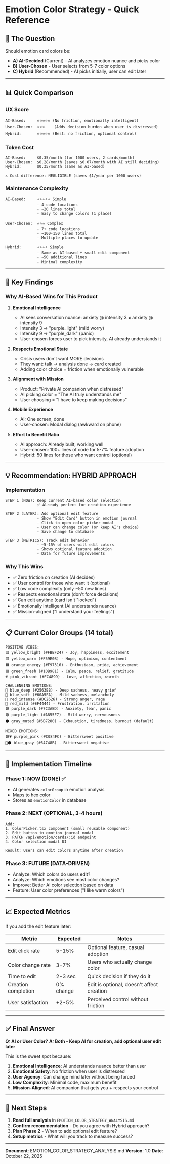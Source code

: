 # Emotion Color Strategy - Quick Reference

## 🎨 The Question
Should emotion card colors be:
- **A) AI-Decided** (Current) - AI analyzes emotion nuance and picks color
- **B) User-Chosen** - User selects from 5-7 color options
- **C) Hybrid** (Recommended) - AI picks initially, user can edit later

---

## 📊 Quick Comparison

### UX Score
```
AI-Based:     ⭐⭐⭐⭐⭐ (No friction, emotionally intelligent)
User-Chosen:  ⭐⭐⭐    (Adds decision burden when user is distressed)
Hybrid:       ⭐⭐⭐⭐⭐ (Best: no friction, optional control)
```

### Token Cost
```
AI-Based:     $0.35/month (for 1000 users, 2 cards/month)
User-Chosen:  $0.28/month (saves $0.07/month with AI still deciding)
Hybrid:       $0.35/month (same as AI-based)

⚠️ Cost difference: NEGLIGIBLE (saves $1/year per 1000 users)
```

### Maintenance Complexity
```
AI-Based:     ⭐⭐⭐⭐⭐ Simple
              - 4 code locations
              - ~20 lines total
              - Easy to change colors (1 place)

User-Chosen:  ⭐⭐⭐ Complex
              - 7+ code locations
              - ~100-150 lines total
              - Multiple places to update

Hybrid:       ⭐⭐⭐⭐ Simple
              - Same as AI-based + small edit component
              - ~50 additional lines
              - Minimal complexity
```

---

## 🎯 Key Findings

### Why AI-Based Wins for This Product

1. **Emotional Intelligence**
   - AI sees conversation nuance: anxiety @ intensity 3 ≠ anxiety @ intensity 9
   - Intensity 3 → "purple_light" (mild worry)
   - Intensity 9 → "purple_dark" (panic)
   - User-chosen forces user to pick intensity, AI already understands it

2. **Respects Emotional State**
   - Crisis users don't want MORE decisions
   - They want: talk → analysis done → card created
   - Adding color choice = friction when emotionally vulnerable

3. **Alignment with Mission**
   - Product: "Private AI companion when distressed"
   - AI picking color = "The AI truly understands me"
   - User choosing = "I have to keep making decisions"

4. **Mobile Experience**
   - AI: One screen, done
   - User-chosen: Modal dialog (awkward on phone)

5. **Effort to Benefit Ratio**
   - AI approach: Already built, working well
   - User-chosen: 100+ lines of code for 5-7% feature adoption
   - Hybrid: 50 lines for those who want control (optional)

---

## 💡 Recommendation: HYBRID APPROACH

### Implementation
```
STEP 1 (NOW): Keep current AI-based color selection
              ✅ Already perfect for creation experience

STEP 2 (LATER): Add optional edit feature
              - Show "Edit Card" button in emotion journal
              - Click to open color picker modal
              - User can change color (or keep AI's choice)
              - Save change to database

STEP 3 (METRICS): Track edit behavior
              - ~5-15% of users will edit colors
              - Shows optional feature adoption
              - Data for future improvements
```

### Why This Wins
- ✅ Zero friction on creation (AI decides)
- ✅ User control for those who want it (optional)
- ✅ Low code complexity (only ~50 new lines)
- ✅ Respects emotional state (don't force decisions)
- ✅ Can edit anytime (card isn't "locked")
- ✅ Emotionally intelligent (AI understands nuance)
- ✅ Mission-aligned ("I understand your feelings")

---

## 📋 Current Color Groups (14 total)

```
POSITIVE VIBES:
🟨 yellow_bright (#FBBF24) - Joy, happiness, excitement
🟨 yellow_warm (#F59E0B) - Hope, optimism, contentment
🟧 orange_energy (#F97316) - Enthusiasm, pride, achievement
🟩 green_fresh (#10B981) - Calm, peace, relief, gratitude
💗 pink_vibrant (#EC4899) - Love, affection, warmth

CHALLENGING EMOTIONS:
🔵 blue_deep (#2563EB) - Deep sadness, heavy grief
🔵 blue_soft (#60A5FA) - Mild sadness, melancholy
🔴 red_intense (#DC2626) - Strong anger, rage
🔴 red_mild (#EF4444) - Frustration, irritation
🟣 purple_dark (#7C3AED) - Anxiety, fear, panic
🟣 purple_light (#A855F7) - Mild worry, nervousness
⚫ gray_muted (#6B7280) - Exhaustion, tiredness, burnout (default)

MIXED EMOTIONS:
🟣💗 purple_pink (#C084FC) - Bittersweet positive
🔵⚫ blue_gray (#64748B) - Bittersweet negative
```

---

## 🔄 Implementation Timeline

### Phase 1: NOW (DONE) ✅
- AI generates `colorGroup` in emotion analysis
- Maps to hex color
- Stores as `emotionColor` in database

### Phase 2: NEXT (OPTIONAL, 3-4 hours)
```
Add:
1. ColorPicker.tsx component (small reusable component)
2. Edit button in emotion journal modal
3. PATCH /api/emotion/cards/:id endpoint
4. Color selection modal UI

Result: Users can edit colors anytime after creation
```

### Phase 3: FUTURE (DATA-DRIVEN)
- Analyze: Which colors do users edit?
- Analyze: Which emotions see most color changes?
- Improve: Better AI color selection based on data
- Feature: User color preferences ("I like warm colors")

---

## 📈 Expected Metrics

If you add the edit feature later:

| Metric | Expected | Notes |
|--------|----------|-------|
| Edit click rate | 5-15% | Optional feature, casual adoption |
| Color change rate | 3-7% | Users who actually change color |
| Time to edit | 2-3 sec | Quick decision if they do it |
| Creation completion | 0% change | Edit is optional, doesn't affect creation |
| User satisfaction | +2-5% | Perceived control without friction |

---

## ✅ Final Answer

**Q: AI or User Color?**
**A: Both - Keep AI for creation, add optional user edit later**

This is the sweet spot because:
1. **Emotional Intelligence**: AI understands nuance better than user
2. **Emotional Safety**: No friction when user is distressed
3. **User Agency**: Can change mind later without being forced
4. **Low Complexity**: Minimal code, maximum benefit
5. **Mission-Aligned**: AI companion that gets you + respects your control

---

## 🚀 Next Steps

1. **Read full analysis** in `EMOTION_COLOR_STRATEGY_ANALYSIS.md`
2. **Confirm recommendation** - Do you agree with Hybrid approach?
3. **Plan Phase 2** - When to add optional edit feature?
4. **Setup metrics** - What will you track to measure success?

---

**Document**: EMOTION_COLOR_STRATEGY_ANALYSIS.md
**Version**: 1.0
**Date**: October 22, 2025
